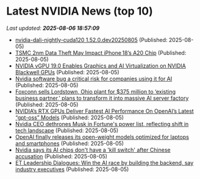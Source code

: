 # Latest NVIDIA News (top 10)
_Last updated: **2025-08-06 18:57:09**_

- [nvidia-dali-nightly-cuda120 1.52.0.dev20250805](https://pypi.org/project/nvidia-dali-nightly-cuda120/1.52.0.dev20250805/) (Published: 2025-08-05)
- [TSMC 2nm Data Theft May Impact iPhone 18’s A20 Chip](https://www.iphoneincanada.ca/2025/08/05/tsmc-2nm-data-breach-legal-action/) (Published: 2025-08-05)
- [NVIDIA vGPU 19.0 Enables Graphics and AI Virtualization on NVIDIA Blackwell GPUs](https://developer.nvidia.com/blog/nvidia-vgpu-19-0-enables-graphics-and-ai-virtualization-on-nvidia-blackwell-gpus/) (Published: 2025-08-05)
- [Nvidia software bug a critical risk for companies using it for AI](https://biztoc.com/x/cf82f7fd43fe29d6) (Published: 2025-08-05)
- [Foxconn sells Lordstown, Ohio plant for $375 million to ‘existing business partner,’ plans to transform it into massive AI server factory](https://macdailynews.com/2025/08/05/foxconn-sells-lordstown-ohio-plant-for-375-million-to-existing-business-partner-plans-to-transform-it-into-massive-ai-server-factory/) (Published: 2025-08-05)
- [NVIDIA’s RTX GPUs Deliver Fastest AI Performance On OpenAI’s Latest “gpt-oss” Models](https://wccftech.com/nvidia-rtx-gpus-deliver-fastest-ai-performance-on-openai-latest-gpt-oss-models/) (Published: 2025-08-05)
- [Nvidia CEO dethrones Musk in Fortune's power list, reflecting shift in tech landscape](https://biztoc.com/x/dbb25177050e32cc) (Published: 2025-08-05)
- [OpenAI finally releases its open-weight models optimized for laptops and smartphones](https://www.neowin.net/news/openai-finally-releases-its-open-weight-models-optimized-for-laptops-and-smartphones/) (Published: 2025-08-05)
- [Nvidia says its AI chips don't have a 'kill switch' after Chinese accusation](https://biztoc.com/x/390965a270a30812) (Published: 2025-08-05)
- [ET Leadership Dialogues: Win the AI race by building the backend, say industry executives](https://economictimes.indiatimes.com/news/company/corporate-trends/et-leadership-dialogues-win-the-ai-race-by-building-the-backend-say-industry-executives/articleshow/123125549.cms) (Published: 2025-08-05)
